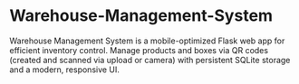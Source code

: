 # Warehouse-Management-System
Warehouse Management System is a mobile-optimized Flask web app for efficient inventory control. Manage products and boxes via QR codes (created and scanned via upload or camera) with persistent SQLite storage and a modern, responsive UI.
